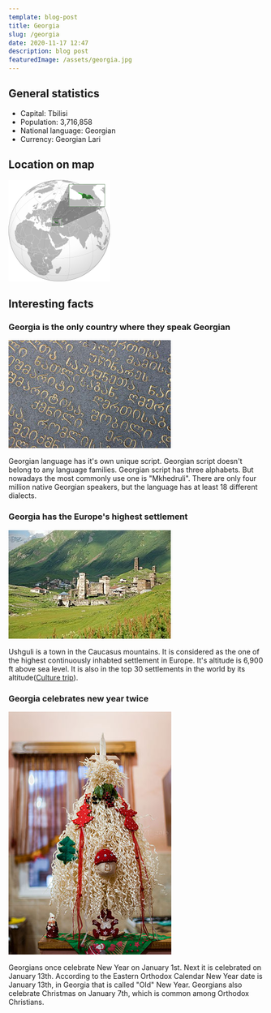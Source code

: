 ```yaml
---
template: blog-post
title: Georgia
slug: /georgia
date: 2020-11-17 12:47
description: blog post
featuredImage: /assets/georgia.jpg
---
```

## General statistics

- Capital: Tbilisi
- Population: 3,716,858
- National language: Georgian
- Currency: Georgian Lari

## Location on map

![Orthographic Projection of Georgia (green), Chipmunkdavis, CC BY-SA 3.0 <https://creativecommons.org/licenses/by-sa/3.0>, via Wikimedia Commons](../../../static/assets/georgia-map.png)

## Interesting facts

### Georgia is the only country where they speak Georgian

![Beautiful Georgian Letters rocketfall, CC BY-SA 2.0 <https://creativecommons.org/licenses/by-sa/2.0>, via Wikimedia Commons>](../../../static/assets/georgian-alphabet.png)

Georgian language has it's own unique script. Georgian script doesn't belong to any language families. Georgian script has three alphabets. But nowadays the most commonly use one is "Mkhedruli". There are only four million native Georgian speakers, but the language has at least 18 different dialects.

### Georgia has the Europe's highest settlement

![Highest settlement in Europe <https://theculturetrip.com/europe/georgia/articles/13-interesting-facts-about-georgia/>](../../../static/assets/georgia-ushguli.jpg)

Ushguli is a town in the Caucasus mountains. It is considered as the one of the highest continuously inhabted settlement in Europe. It's altitude is 6,900 ft above sea level. It is also in the top 30 settlements in the world by its altitude([Culture trip](https://theculturetrip.com/europe/georgia/articles/13-interesting-facts-about-georgia/)).

### Georgia celebrates new year twice

![Georgian christmass tree Chichilaki Irma Laghadze, CC BY-SA 2.0 <https://creativecommons.org/licenses/by-sa/2.0>, via Wikimedia Commons](../../../static/assets/georgia-new-year.jpg)

Georgians once celebrate New Year on January 1st. Next it is celebrated on January 13th. According to the Eastern Orthodox Calendar New Year date is January 13th, in Georgia that is called "Old" New Year. Georgians also celebrate Christmas on January 7th, which is common among Orthodox Christians.

